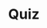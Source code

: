 ---
title: "Quiz"
passing_percentage: 70
layout: "test"
type: "test"
questions:
  - id: "q1"
    text: "Which filter should be used for the label to display only your tutorial resources?"
    type: "single-answer"
    marks: 2
    options:
      - id: "a"
        text: "app=wordpress"
      - id: "b"
        text: "dev=tutorial"
        is_correct: true
      - id: "c"
        text: "env=production"
  - id: "q2"
    text: "Which resource kinds should be selected in the filter to view all deployed resources? (Select all that apply)"
    type: "multi-answer"
    marks: 2
    options:
      - id: "a"
        text: "Deployment"
        is_correct: true
      - id: "b"
        text: "PersistentVolume"
        is_correct: true
      - id: "c"
        text: "Ingress"
  - id: "q3"
    text: "How can you delete the deployed resources from the cluster?"
    type: "short_answer" 
    marks: 2
    correct_answer: "Use the Undeploy option from the Action dropdown in the Design tab" 
---